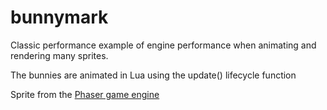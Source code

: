 # bunnymark
Classic performance example of engine performance when animating and rendering many sprites.

The bunnies are animated in Lua using the update() lifecycle function

Sprite from the [Phaser game engine](http://phaser.io/)
